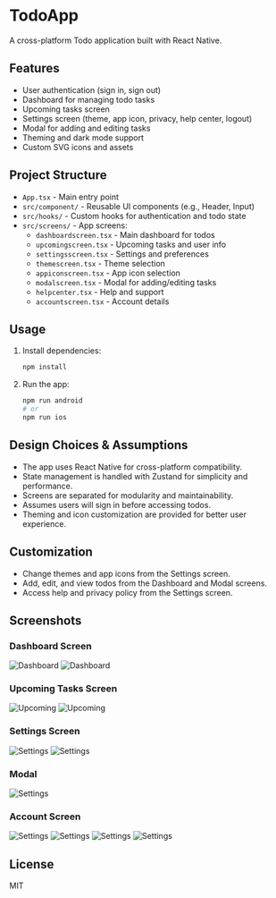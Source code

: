 # TodoApp

A cross-platform Todo application built with React Native.

## Features

- User authentication (sign in, sign out)
- Dashboard for managing todo tasks
- Upcoming tasks screen
- Settings screen (theme, app icon, privacy, help center, logout)
- Modal for adding and editing tasks
- Theming and dark mode support
- Custom SVG icons and assets

## Project Structure

- `App.tsx` - Main entry point
- `src/component/` - Reusable UI components (e.g., Header, Input)
- `src/hooks/` - Custom hooks for authentication and todo state
- `src/screens/` - App screens:
  - `dashboardscreen.tsx` - Main dashboard for todos
  - `upcomingscreen.tsx` - Upcoming tasks and user info
  - `settingsscreen.tsx` - Settings and preferences
  - `themescreen.tsx` - Theme selection
  - `appiconscreen.tsx` - App icon selection
  - `modalscreen.tsx` - Modal for adding/editing tasks
  - `helpcenter.tsx` - Help and support
  - `accountscreen.tsx` - Account details

## Usage

1. Install dependencies:

   ```sh
   npm install
   ```

2. Run the app:

   ```sh
   npm run android
   # or
   npm run ios
   ```

## Design Choices & Assumptions

- The app uses React Native for cross-platform compatibility.
- State management is handled with Zustand for simplicity and performance.
- Screens are separated for modularity and maintainability.
- Assumes users will sign in before accessing todos.
- Theming and icon customization are provided for better user experience.

## Customization

- Change themes and app icons from the Settings screen.
- Add, edit, and view todos from the Dashboard and Modal screens.
- Access help and privacy policy from the Settings screen.

## Screenshots

### Dashboard Screen

![Dashboard](/src/assets/screenshot/02.jpg)
![Dashboard](/src/assets/screenshot/08.jpg)

### Upcoming Tasks Screen

![Upcoming](/src/assets/screenshot/01.jpg)
![Upcoming](/src/assets/screenshot/09.jpg)

### Settings Screen

![Settings](src/assets/screenshot/12.jpg)
![Settings](src/assets/screenshot/11.jpg)

### Modal

![Settings](src/assets/screenshot/07.jpg)

### Account Screen

![Settings](src/assets/screenshot/10.jpg)
![Settings](src/assets/screenshot/04.jpg)
![Settings](src/assets/screenshot/06.jpg)
![Settings](src/assets/screenshot/03.jpg)

## License

MIT
